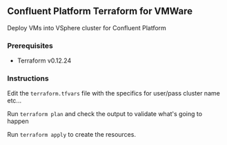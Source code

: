 ## Confluent Platform Terraform for VMWare
Deploy VMs into VSphere cluster for Confluent Platform


### Prerequisites
* Terraform v0.12.24


### Instructions

Edit the `terraform.tfvars` file with the specifics for user/pass cluster name etc...

Run `terraform plan` and check the output to validate what's going to happen

Run `terraform apply` to create the resources. 